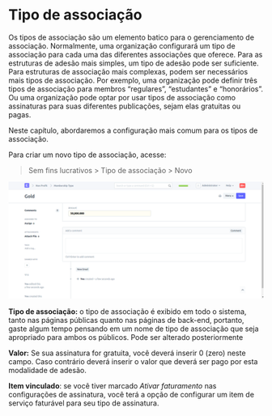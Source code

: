 # Tipo de associação



Os tipos de associação são um elemento batico para o gerenciamento de associação. Normalmente, uma organização configurará um tipo de associação para cada uma das diferentes associações que oferece. Para as estruturas de adesão mais simples, um tipo de adesão pode ser suficiente. Para estruturas de associação mais complexas, podem ser necessários mais tipos de associação. Por exemplo, uma organização pode definir três tipos de associação para membros “regulares”, “estudantes” e “honorários”. Ou uma organização pode optar por usar tipos de associação como assinaturas para suas diferentes publicações, sejam elas gratuitas ou pagas.


Neste capítulo, abordaremos a configuração mais comum para os tipos de associação.


Para criar um novo tipo de associação, acesse:


> Sem fins lucrativos > Tipo de associação > Novo


![Student](/files/membership_type.png)


**Tipo de associação:** o tipo de associação é exibido em todo o sistema, tanto nas páginas públicas quanto nas páginas de back-end, portanto, gaste algum tempo pensando em um nome de tipo de associação que seja apropriado para ambos os públicos. Pode ser alterado posteriormente


**Valor:** Se sua assinatura for gratuita, você deverá inserir 0 (zero) neste campo. Caso contrário deverá inserir o valor que deverá ser pago por esta modalidade de adesão.


**Item vinculado**: se você tiver marcado *Ativar faturamento* nas configurações de assinatura, você terá a opção de configurar um item de serviço faturável para seu tipo de assinatura.



